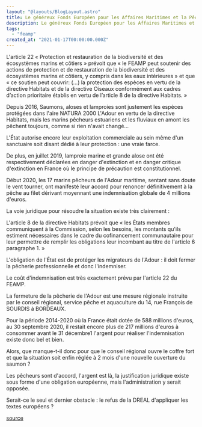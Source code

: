 ```yaml
---
layout: "@layouts/BlogLayout.astro"
title: Le généreux Fonds Européen pour les Affaires Maritimes et la Pêche (FEAMP)
description: Le généreux Fonds Européen pour les Affaires Maritimes et la Pêche (FEAMP)
tags:
  - "feamp"
created_at: "2021-01-17T00:00:00.000Z"
---
```



L'article 22 « Protection et restauration de la biodiversité et des écosystèmes marins et côtiers » prévoit que « le FEAMP peut soutenir des actions de protection et de restauration de la biodiversité et des écosystèmes marins et côtiers, y compris dans les eaux intérieures » et que « ce soutien peut couvrir: (…) la protection des espèces en vertu de la directive Habitats et de la directive Oiseaux conformément aux cadres d’action prioritaire établis en vertu de l’article 8 de la directive Habitats. »

Depuis 2016, Saumons, aloses et lamproies sont justement les espèces protégées dans l'aire NATURA 2000 L'Adour en vertu de la directive Habitats, mais les marins pêcheurs estuariens et les fluviaux en amont les pêchent toujours, comme si rien n'avait changé...

L'État autorise encore leur exploitation commerciale au sein même d'un sanctuaire soit disant dédié à leur protection : une vraie farce.

De plus, en juillet 2019, lamproie marine et grande alose ont été respectivement déclarées en danger d'extinction et en danger critique d'extinction en France où le principe de précaution est constitutionnel.

Début 2020, les 17 marins pêcheurs de l'Adour maritime, sentant sans doute le vent tourner, ont manifesté leur accord pour renoncer définitivement à la pêche au filet dérivant moyennant une indemnisation globale de 4 millions d'euros.

La voie juridique pour résoudre la situation existe très clairement :

L'article 8 de la directive Habitats prévoit que « les États membres communiquent à la Commission, selon les besoins, les montants qu'ils estiment nécessaires dans le cadre du cofinancement communautaire pour leur permettre de remplir les obligations leur incombant au titre de l'article 6 paragraphe 1. »

L'obligation de l'État est de protéger les migrateurs de l'Adour : il doit fermer la pêcherie professionnelle et donc l'indemniser.

Le coût d'indemnisation est très exactement prévu par l'article 22 du FEAMP.

La fermeture de la pêcherie de l'Adour est une mesure régionale instruite par le conseil régional, service pêche et aquaculture du 14, rue François de SOURDIS à BORDEAUX.

Pour la période 2014-2020 où la France était dotée de 588 millions d'euros, au 30 septembre 2020, il restait encore plus de 217 millions d'euros à consommer avant le 31 décembre1  l'argent pour réaliser l'indemnisation existe donc bel et bien. 

Alors, que manque-t-il donc pour que le conseil régional ouvre le coffre fort et que la situation soit enfin réglée à 2 mois d'une nouvelle ouverture du saumon ?

Les pêcheurs sont d'accord, l'argent est là, la justification juridique existe sous forme d'une obligation européenne, mais l'administration y serait opposée. 

Serait-ce le seul et dernier obstacle : le refus de la DREAL d'appliquer les textes européens ?

[source](europarl.europa.eu/RegData/docs_autres_institutions/commission_europeenne/com/2018/0390/COM_COM(2018)0390_FR.pdf?fbclid=IwAR0fPVx1c4xnT4M8SIA2vGlQ7t4Cs1_-S2hwNdqxXRSe7w7lsTcIyJ7vGgY)